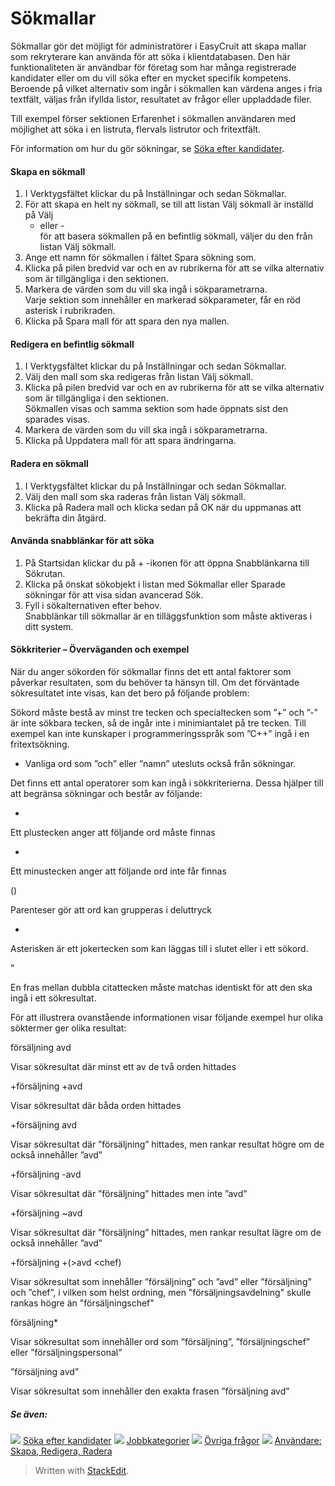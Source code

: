 # Sökmallar

Sökmallar gör det möjligt för administratörer i EasyCruit att skapa mallar som rekryterare kan använda för att söka i klientdatabasen. Den här funktionaliteten är användbar för företag som har många registrerade kandidater eller om du vill söka efter en mycket specifik kompetens. Beroende på vilket alternativ som ingår i sökmallen kan värdena anges i fria textfält, väljas från ifyllda listor, resultatet av frågor eller uppladdade filer.

Till exempel förser sektionen  Erfarenhet  i sökmallen användaren med möjlighet att söka i en listruta, flervals listrutor och fritextfält.

För information om hur du gör sökningar, se  [Söka efter kandidater](../getting-started/searching_for_candidates.htm).

#### Skapa en sökmall

1.  I  Verktygsfältet  klickar du på  Inställningar  och sedan  Sökmallar.
2.  För att skapa en helt ny sökmall, se till att listan  Välj sökmall  är inställd på  Välj  
    - eller -  
    för att basera sökmallen på en befintlig sökmall, väljer du den från listan  Välj sökmall.
3.  Ange ett namn för sökmallen i fältet  Spara sökning som.
4.  Klicka på pilen bredvid var och en av rubrikerna för att se vilka alternativ som är tillgängliga i den sektionen.
5.  Markera de värden som du vill ska ingå i sökparametrarna.  
    Varje sektion som innehåller en markerad sökparameter, får en röd asterisk i rubrikraden.
6.  Klicka på  Spara mall  för att spara den nya mallen.

#### Redigera en befintlig sökmall

1.  I  Verktygsfältet  klickar du på  Inställningar  och sedan  Sökmallar.
2.  Välj den mall som ska redigeras från listan  Välj sökmall.
3.  Klicka på pilen bredvid var och en av rubrikerna för att se vilka alternativ som är tillgängliga i den sektionen.  
    Sökmallen visas och samma sektion som hade öppnats sist den sparades visas.
4.  Markera de värden som du vill ska ingå i sökparametrarna.
5.  Klicka på  Uppdatera mall  för att spara ändringarna.

#### Radera en sökmall

1.  I  Verktygsfältet  klickar du på  Inställningar  och sedan  Sökmallar.
2.  Välj den mall som ska raderas från listan  Välj sökmall.
3.  Klicka på  Radera mall  och klicka sedan på  OK  när du uppmanas att bekräfta din åtgärd.

#### Använda snabblänkar för att söka

1.  På  Startsidan  klickar du på + -ikonen för att öppna  Snabblänkarna till Sökrutan.
2.  Klicka på önskat sökobjekt i listan med  Sökmallar  eller  Sparade sökningar  för att visa sidan avancerad  Sök.
3.  Fyll i sökalternativen efter behov.  
    Snabblänkar till sökmallar är en tilläggsfunktion som måste aktiveras i ditt system.

#### Sökkriterier – Överväganden och exempel

När du anger sökorden för sökmallar finns det ett antal faktorer som påverkar resultaten, som du behöver ta hänsyn till. Om det förväntade sökresultatet inte visas, kan det bero på följande problem:

Sökord måste bestå av minst tre tecken och specialtecken som ”+” och ”-” är inte sökbara tecken, så de ingår inte i minimiantalet på tre tecken. Till exempel kan inte kunskaper i programmeringsspråk som ”C++” ingå i en fritextsökning.

-   Vanliga ord som ”och” eller ”namn” utesluts också från sökningar.

Det finns ett antal operatorer som kan ingå i sökkriterierna. Dessa hjälper till att begränsa sökningar och består av följande:

+

Ett plustecken anger att följande ord måste finnas

-

Ett minustecken anger att följande ord inte får finnas

()

Parenteser gör att ord kan grupperas i deluttryck

*

Asterisken är ett jokertecken som kan läggas till i slutet eller i ett sökord.

"

En fras mellan dubbla citattecken måste matchas identiskt för att den ska ingå i ett sökresultat.

För att illustrera ovanstående informationen visar följande exempel hur olika söktermer ger olika resultat:

försäljning avd

Visar sökresultat där minst ett av de två orden hittades

+försäljning +avd

Visar sökresultat där båda orden hittades

+försäljning avd

Visar sökresultat där ”försäljning” hittades, men rankar resultat högre om de också innehåller ”avd”

+försäljning -avd

Visar sökresultat där ”försäljning” hittades men inte ”avd”

+försäljning ~avd

Visar sökresultat där ”försäljning” hittades, men rankar resultat lägre om de också innehåller ”avd”

+försäljning +(>avd <chef)

Visar sökresultat som innehåller ”försäljning” och ”avd” eller ”försäljning” och ”chef”, i vilken som helst ordning, men "försäljningsavdelning" skulle rankas högre än "försäljningschef"

försäljning*

Visar sökresultat som innehåller ord som ”försäljning”, ”försäljningschef” eller ”försäljningspersonal”

”försäljning avd”

Visar sökresultat som innehåller den exakta frasen ”försäljning avd”

##### Se även:

![](../Resources/Images/icon-document-link.png)  [Söka efter kandidater](searching_for_candidates.htm)
![](../Resources/Images/icon-document-link.png)  [Jobbkategorier](job_categories.htm)
![](../Resources/Images/icon-document-link.png)  [Övriga frågor](additional_questions.htm)
![](../Resources/Images/icon-document-link.png)  [Användare: Skapa, Redigera, Radera](users_create_edit_delete.htm)

> Written with [StackEdit](https://stackedit.io/).
<!--stackedit_data:
eyJoaXN0b3J5IjpbLTE1MzgwNTI5ODZdfQ==
-->